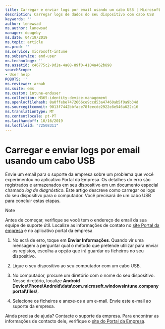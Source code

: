 ```yaml
---
title: Carregar e enviar logs por email usando um cabo USB | Microsoft Docs
description: Carregar logs de dados do seu dispositivo com cabo USB
keywords: ''
author: lenewsad
ms.author: lanewsad
manager: dougeby
ms.date: 04/19/2019
ms.topic: article
ms.prod: ''
ms.service: microsoft-intune
ms.subservice: end-user
ms.technology: ''
ms.assetid: c46775c2-9d2a-4a88-89f0-4104a462b898
searchScope:
- User help
ROBOTS: ''
ms.reviewer: arnab
ms.suite: ems
ms.custom: intune-enduser
ms.collection: M365-identity-device-management
ms.openlocfilehash: 8a0ffebe7472666ce9ccd53a47460ab5f0a9b34d
ms.sourcegitcommit: 9013f7442bbface78feecde2922e8e546a622c16
ms.translationtype: MT
ms.contentlocale: pt-PT
ms.lasthandoff: 10/16/2019
ms.locfileid: "72508311"
---
```

# <a name="upload-and-email-logs-using-a-usb-cable"></a>Carregar e enviar logs por email usando um cabo USB

Envie um email para o suporte da empresa sobre um problema que você experimentou no aplicativo Portal da Empresa. Os detalhes do erro são registrados e armazenados em seu dispositivo em um documento especial chamado _log de diagnóstico_. Este artigo descreve como carregar os logs do seu dispositivo para o computador. Você precisará de um cabo USB para concluir estas etapas.   

> [!Note]
> Antes de começar, verifique se você tem o endereço de email da sua equipe de suporte útil. Localize as informações de contato no [site Portal da empresa](https://go.microsoft.com/fwlink/?linkid=2010980) e no aplicativo portal da empresa. 

1. No ecrã de erro, toque em **Enviar Informações**. Quando vir uma mensagem a perguntar qual o método que pretende utilizar para enviar os registos, escolha a opção que irá guardar os ficheiros no seu dispositivo.  

2. Ligue o seu dispositivo ao seu computador com um cabo USB. 

3. No computador, procure um diretório com o nome do seu dispositivo. Nesse diretório, localize <strong>Android Device\Phone\Android\data\com.microsoft.windowsintune.companyportal\files\\</strong>.

4. Selecione os ficheiros e anexe-os a um e-mail. Envie este e-mail ao suporte da empresa.

Ainda precisa de ajuda? Contacte o suporte da empresa. Para encontrar as informações de contacto dele, verifique o [site do Portal da Empresa](https://go.microsoft.com/fwlink/?linkid=2010980).
